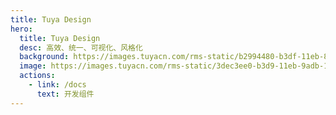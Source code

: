 ```yaml
---
title: Tuya Design
hero:
  title: Tuya Design
  desc: 高效、统一、可视化、风格化
  background: https://images.tuyacn.com/rms-static/b2994480-b3df-11eb-8b85-1990e48a4eb7-1620905892040.png?tyName=210513docs_bg.png
  image: https://images.tuyacn.com/rms-static/3dec3ee0-b3d9-11eb-9adb-1b12f902f79d-1620903119310.png?tyName=210513tuya.png
  actions:
    - link: /docs
      text: 开发组件
---
```


